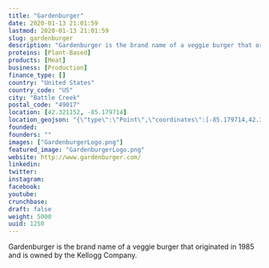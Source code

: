 ```yaml
---
title: "Gardenburger"
date: 2020-01-13 21:01:59
lastmod: 2020-01-13 21:01:59
slug: gardenburger
description: "Gardenburger is the brand name of a veggie burger that originated in 1985 and is owned by the Kellogg Company."
proteins: [Plant-Based]
products: [Meat]
business: [Production]
finance_type: []
country: "United States"
country_code: "US"
city: "Battle Creek"
postal_code: "49017"
location: [42.321152, -85.179714]
location_geojson: "{\"type\":\"Point\",\"coordinates\":[-85.179714,42.321152]}"
founded: 
founders: ""
images: ["GardenburgerLogo.png"]
featured_image: "GardenburgerLogo.png"
website: http://www.gardenburger.com/
linkedin: 
twitter: 
instagram: 
facebook: 
youtube: 
crunchbase: 
draft: false
weight: 5000
uuid: 1250
---
```

Gardenburger is the brand name of a veggie burger that originated in 1985 and is owned by the Kellogg Company.
